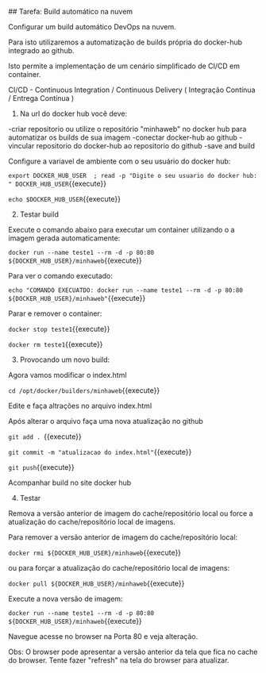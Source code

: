 ## Tarefa: Build automático na nuvem

Configurar um build automático DevOps na nuvem.

Para isto utilizaremos a automatização de builds própria do docker-hub integrado ao github.

Isto permite a implementação de um cenário simplificado de CI/CD em container.

CI/CD - Continuous Integration / Continuous Delivery ( Integração Contínua / Entrega Contínua )


1) Na url do docker hub você deve:

-criar repositorio ou utilize o repositório "minhaweb" no docker hub para automatizar os builds de sua imagem
-conectar docker-hub ao github
-vincular repositorio do docker-hub ao repositorio do github
-save and build

Configure a variavel de ambiente com o seu usuário do docker hub:

`export DOCKER_HUB_USER  ; read -p "Digite o seu usuario do docker hub: " DOCKER_HUB_USER`{{execute}}

`echo $DOCKER_HUB_USER`{{execute}}


2) Testar build

Execute o comando abaixo para executar um container utilizando o a imagem gerada automaticamente:

`docker run --name teste1 --rm -d -p 80:80 ${DOCKER_HUB_USER}/minhaweb`{{execute}}

Para ver o comando executado:

`echo "COMANDO EXECUATDO: docker run --name teste1 --rm -d -p 80:80 ${DOCKER_HUB_USER}/minhaweb"`{{execute}}

Parar e remover o container:

`docker stop teste1`{{execute}}

`docker rm teste1`{{execute}}


3) Provocando um novo build:

Agora vamos modificar o index.html

`cd /opt/docker/builders/minhaweb`{{execute}}

Edite e faça altrações no arquivo index.html

Após alterar o arquivo faça uma nova atualização no github

`git add . `{{execute}}

`git commit -m "atualizacao do index.html"`{{execute}}

`git push`{{execute}}

Acompanhar build no site docker hub


4) Testar

Remova a versão anterior de imagem do cache/repositório local ou force a atualização do cache/repositório local de imagens.

Para remover a versão anterior de imagem do cache/repositório local:

`docker rmi ${DOCKER_HUB_USER}/minhaweb`{{execute}}

ou para forçar a atualização do cache/repositório local de imagens:

`docker pull ${DOCKER_HUB_USER}/minhaweb`{{execute}}

Execute a nova versão de imagem:

`docker run --name teste1 --rm -d -p 80:80  ${DOCKER_HUB_USER}/minhaweb`{{execute}}

Navegue acesse no browser na Porta 80 e veja alteração.

Obs: O browser pode apresentar a versão anterior da tela que fica no cache do browser. Tente fazer "refresh" na tela do browser para atualizar.

